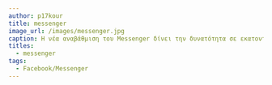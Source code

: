 ```yaml
---
author: p17kour
title: messenger
image_url: /images/messenger.jpg
caption: Η νέα αναβάθμιση του Messenger δίνει την δυνατότητα σε εκατοντάδες εκατομμύρια χρήστες του Facebook να επικοινωνούν μέσω δωρεάν βιντεοκλήσεις και κλήσεις. Επίσης, συνεργάζεται με άλλες εφαρμογές όπως GIFs, selfies, emoticons και ηχητικά μηνύματα για την εύκολη επικοινωνία των χρηστών και επιπλέον έχεις πρόσβαση σε δωρεάν παιχνίδια.
titles:
  - messenger
tags:
  - Facebook/Messenger
---
```

